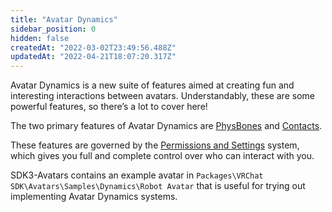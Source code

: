 ```yaml
---
title: "Avatar Dynamics"
sidebar_position: 0
hidden: false
createdAt: "2022-03-02T23:49:56.488Z"
updatedAt: "2022-04-21T18:07:20.317Z"
---
```

Avatar Dynamics is a new suite of features aimed at creating fun and interesting interactions between avatars. Understandably, these are some powerful features, so there’s a lot to cover here!

The two primary features of Avatar Dynamics are [PhysBones](/avatars/avatar-dynamics/physbones) and [Contacts](/avatars/avatar-dynamics/contacts).

These features are governed by the [Permissions and Settings](https://docs.vrchat.com/docs/permissions-and-settings) system, which gives you full and complete control over who can interact with you.

SDK3-Avatars contains an example avatar in `Packages\VRChat SDK\Avatars\Samples\Dynamics\Robot Avatar` that is useful for trying out implementing Avatar Dynamics systems.